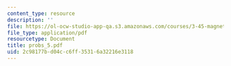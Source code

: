 ```yaml
---
content_type: resource
description: ''
file: https://ol-ocw-studio-app-qa.s3.amazonaws.com/courses/3-45-magnetic-materials-spring-2004/2c98177bd04cc6ff35316a32216e3118_probs_5.pdf
file_type: application/pdf
resourcetype: Document
title: probs_5.pdf
uid: 2c98177b-d04c-c6ff-3531-6a32216e3118
---
```

